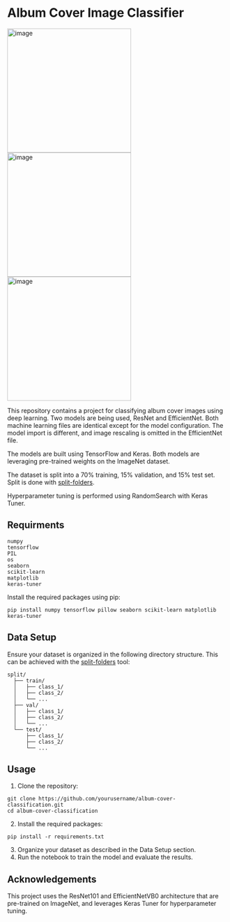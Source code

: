# Album Cover Image Classifier

<img width="284" alt="image" src="https://github.com/pandrum/album-cover-image-classifier/assets/38797025/052d7dc2-8a47-4c2a-bbc9-e286936fe526">
<img width="284" alt="image" src="https://github.com/pandrum/album-cover-image-classifier/assets/38797025/0e98854a-3a29-4ac1-934c-aa04ba877751">
<img width="284" alt="image" src="https://github.com/pandrum/album-cover-image-classifier/assets/38797025/53af9171-ab8a-4809-b7c5-3c8e81665896">


This repository contains a project for classifying album cover images using deep learning. Two models are being used, ResNet and EfficientNet. Both machine learning files are identical except for the model configuration. The model import is different, and image rescaling is omitted in the EfficientNet file. 

The models are built using TensorFlow and Keras. Both models are leveraging pre-trained weights on the ImageNet dataset. 

The dataset is split into a 70% training, 15% validation, and 15% test set. Split is done with [split-folders](https://pypi.org/project/split-folders/).

Hyperparameter tuning is performed using RandomSearch with Keras Tuner.

## Requirments
```
numpy
tensorflow
PIL
os
seaborn
scikit-learn
matplotlib
keras-tuner
```

Install the required packages using pip:
```
pip install numpy tensorflow pillow seaborn scikit-learn matplotlib keras-tuner
```

## Data Setup
Ensure your dataset is organized in the following directory structure. This can be achieved with the [split-folders](https://pypi.org/project/split-folders/) tool:
```
split/
  ├── train/
  │   ├── class_1/
  │   ├── class_2/
  │   └── ...
  ├── val/
  │   ├── class_1/
  │   ├── class_2/
  │   └── ...
  └── test/
      ├── class_1/
      ├── class_2/
      └── ...
```

## Usage
1. Clone the repository:
```
git clone https://github.com/yourusername/album-cover-classification.git
cd album-cover-classification
```
2. Install the required packages:
```
pip install -r requirements.txt
```
3. Organize your dataset as described in the Data Setup section.
4. Run the notebook to train the model and evaluate the results.

## Acknowledgements
This project uses the ResNet101 and EfficientNetVB0 architecture that are pre-trained on ImageNet, and leverages Keras Tuner for hyperparameter tuning.
